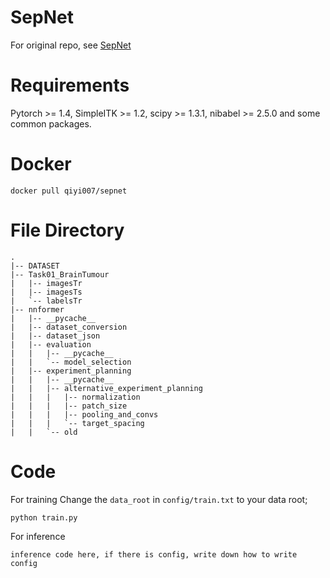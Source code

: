 # SepNet
For original repo, see [SepNet](https://github.com/HiLab-git/SepNet/tree/master)

# Requirements
Pytorch >= 1.4, SimpleITK >= 1.2, scipy >= 1.3.1, nibabel >= 2.5.0 and some common packages.

# Docker

```
docker pull qiyi007/sepnet
```

# File Directory
```
.
|-- DATASET
|-- Task01_BrainTumour
|   |-- imagesTr
|   |-- imagesTs
|   `-- labelsTr
|-- nnformer
|   |-- __pycache__
|   |-- dataset_conversion
|   |-- dataset_json
|   |-- evaluation
|   |   |-- __pycache__
|   |   `-- model_selection
|   |-- experiment_planning
|   |   |-- __pycache__
|   |   |-- alternative_experiment_planning
|   |   |   |-- normalization
|   |   |   |-- patch_size
|   |   |   |-- pooling_and_convs
|   |   |   `-- target_spacing
|   |   `-- old

```


# Code

For training
Change the `data_root` in `config/train.txt` to your data root;
```
python train.py
```

For inference

```
inference code here, if there is config, write down how to write config
```




